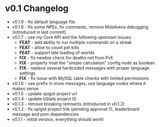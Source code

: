 # v0.1 Changelog

- v0.1.9 - fix default language file
- v0.1.8 - fix some NPEs, fix comments, remove MobArena debugging (introduced in last commit)
- v0.1.7 - use my Core API and the following upstream issues:
  - **FEAT** - add ability to run multiple commands on a streak
  - **FEAT** - allow to count pet kills
  - **FEAT** - support late loading of worlds
  - **FIX** - fix newbie check for deaths not from PvE
  - **FIX** - properly treat the "simple calculation" config node as boolean
  - **FIX** - replace several hardcoded messages with proper language settings
  - **FIX** - fix issue with MySQL table checks with limited permissions
- v0.1.6 - use prefix in more messages, use language nodes where it makes sense
- v0.1.5 - update spigot project url
- v0.1.4 - update bStats project ID
- v0.1.3 - remove breaking remnants (introduced in v0.1.2)
- v0.1.2 - fix spigot project link (pending approval !!), leaderboard message and pom dependencies
- v0.1.1 - initial version, everything should work!